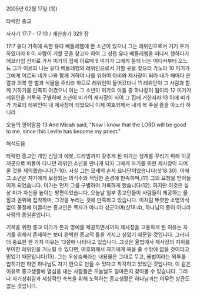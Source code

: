 2005년 02월 17일 (목)

타락한 종교



사사기 17:7 - 17:13 / 새찬송가 329 장


17:7 유다 가족에 속한 유다 베들레헴에 한 소년이 있으니 그는 레위인으로서 거기 우거하였더라 8 이 사람이 거할 곳을 찾고자 하여 그 성읍 유다 베들레헴을 떠나서 행하다가 에브라임 산지로 가서 미가의 집에 이르매 9 미가가 그에게 묻되 너는 어디서부터 오느뇨 그가 이르되 나는 유다 베들레헴의 레위인으로서 거할 곳을 찾으러 가노라 10 미가가 그에게 이르되 네가 나와 함께 거하여 나를 위하여 아비와 제사장이 되라 내가 해마다 은 열과 의복 한 벌과 식물을 주리라 하므로 레위인이 들어갔더니 11 레위인이 그 사람과 함께 거하기를 만족히 여겼으니 이는 그 소년이 미가의 아들 중 하나같이 됨이라 12 미가가 레위인을 거룩히 구별하매 소년이 미가의 제사장이 되어 그 집에 거한지라 13 이에 미가가 가로되 레위인이 내 제사장이 되었으니 이제 여호와께서 내게 복 주실 줄을 아노라 하니라

오늘의 영어말씀
13 And Micah said, "Now I know that the LORD will be good to me, since this Levite has become my priest."

해석도움





타락한 종교인
개인 신당과 에봇, 드라빔까지 갖추게 된 미가는 생계를 꾸리기 위해 이곳저곳으로 떠돌아 다니던 레위인 소년을 만나게 되자 그에게 자기를 위한 제사장이 되어 줄 것을 제의했습니다(7-10). 사실 그는 모세의 손자 요나단이었습니다(삿18:30). 이에 그 소년은 자기에게 보장되는 의식주와 적당한 존경에 만족하며,(11) 그의 요청을 받아들이게 되었습니다. 미가는 먼저 그를 구별하여 거룩하게 했습니다(12). 하지만 이것은 실상 미가 자신을 높이는 방편이었습니다. 오늘날 일부 종교인들이 사람들이 제공하는 물질과 권위에 집착하며, 그것을 누리는 것에 만족하고 있습니다. 이처럼 뚜렷한 소명의식 없이 물질에 이끌리는 종교인은 목자가 아니라 삯군이며(삿18:4), 하나님의 종이 아니라 사람의 종일뿐입니다.  

기복을 위한 종교
미가가 돈과 명예를 제공하면서까지 제사장을 고용하게 된 이유는 자기를 위해서 존재하는 보다 완벽한 종교의 틀을 가지고 싶었기 때문일 것입니다. 그러나 더 중요한 한 가지 이유는 13절에 나타나고 있습니다. 그것은 율법에서 제사장의 지위를 부여한 레위인을 거느릴 수 있다면, 여호와께서 자기에게 복을 줄 수밖에 없을 것이라고 믿었기 때문입니다(13). 그는 우상숭배라는 내용물은 그대로 두고, 율법이라는 외투를 입히기만 하면 하나님도 자기 편으로 만들 수 있다고 착각하고 있었던 것입니다. 이 같은 이유로 종교생활에 열심을 내는 사람들은 오늘날도 얼마든지 찾아볼 수 있습니다. 그러나 자기성취감과 세상적인 축복을 위해 노력하는 종교생활은 하나님과는 아무런 상관도 없는 것입니다.